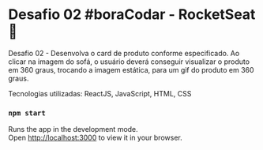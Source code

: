 # Desafio 02 #boraCodar - RocketSeat :rocket:

Desafio 02 - Desenvolva o card de produto conforme especificado.
Ao clicar na imagem do sofá, o usuário deverá conseguir visualizar o produto em 360 graus, trocando a imagem estática, para um gif do produto em 360 graus.

Tecnologias utilizadas: ReactJS, JavaScript, HTML, CSS

### `npm start`

Runs the app in the development mode.\
Open [http://localhost:3000](http://localhost:3000) to view it in your browser.


